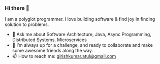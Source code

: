 ### Hi there 👋
I am a polyglot programmer. I love building software & find joy in finding solution to problems.
- 💬 Ask me about Software Architecture, Java, Async Programming, Distributed Systems, Microservices
- 👯 I’m always up for a challenge, and ready to collaborate and make some awesome friends along the way. 
- 📫 How to reach me: girishkumar.atul@gmail.com

<!--
**atulgirishkumar/atulgirishkumar** is a ✨ _special_ ✨ repository because its `README.md` (this file) appears on your GitHub profile.

Here are some ideas to get you started:

- 🔭 I’m currently working on ...
- 🌱 I’m currently learning ...
- 👯 I’m looking to collaborate on ...
- 🤔 I’m looking for help with ...
- 💬 Ask me about ...
- 📫 How to reach me: ...
- 😄 Pronouns: ...
- ⚡ Fun fact: ...
-->
